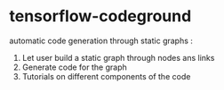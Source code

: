 # tensorflow-codeground
automatic code generation through static graphs :

1. Let user build a static graph through nodes ans links
2. Generate code for the graph
3. Tutorials on different components of the code
